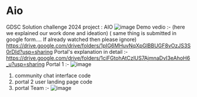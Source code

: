 # Aio
GDSC Solution challenge 2024 project : AIO
![image](https://github.com/sandeshlavshetty/Aio/assets/138968398/702461ad-53f8-4d03-bc3f-0d304fa74977)
Demo vedio :- (here we explained our work done and ideation) ( same thing is submitted in google form.... If already watched then please ignore)
https://drive.google.com/drive/folders/1pIG6MHuvNqXpGlBBUGF8vOzJS3S0rDId?usp=sharing
Portal's explanation in detail :- https://drive.google.com/drive/folders/1ciFGtohAtCzlUS7AjmnaDvI3eAhoH6_u?usp=sharing
Portal 1 :- 
![image](https://github.com/sandeshlavshetty/Aio/assets/138968398/5fe09665-c1bd-4f0c-aa2f-dcd796fc4ca4)
1. community chat interface code
2. portal 2 user landing page code
3. portal 
Team :- 
![image](https://github.com/sandeshlavshetty/Aio/assets/138968398/c21b44df-c93e-4439-8caa-ee218850faa4)



